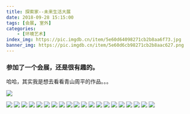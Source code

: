 ```yaml
---
title: 探索家--未来生活大展
date: 2018-09-28 15:15:00
tags: [会展, 室外]
categories: 
	- [环境艺术]
index_img: https://pic.imgdb.cn/item/5e60d64098271cb2b8aa6f73.jpg
banner_img: https://pic.imgdb.cn/item/5e60d6cb98271cb2b8aac627.png
---
```


### 参加了一个会展，还是很有趣的。

哈哈，其实我是想去看看青山周平的作品。。。

![](https://pic.imgdb.cn/item/5e60d6cb98271cb2b8aac627.png)

![](https://pic.imgdb.cn/item/5e60d5e898271cb2b8aa3832.jpg)
![](https://pic.imgdb.cn/item/5e60d5e898271cb2b8aa383a.jpg)
![](https://pic.imgdb.cn/item/5e60d5e898271cb2b8aa3840.jpg)
![](https://pic.imgdb.cn/item/5e60d5e898271cb2b8aa3849.jpg)
![](https://pic.imgdb.cn/item/5e60d5e898271cb2b8aa384f.jpg)
![](https://pic.imgdb.cn/item/5e60d5e898271cb2b8aa3857.jpg)
![](https://pic.imgdb.cn/item/5e60d5e898271cb2b8aa385f.jpg)
![](https://pic.imgdb.cn/item/5e60d5e898271cb2b8aa3867.jpg)
![](https://pic.imgdb.cn/item/5e60d5e898271cb2b8aa3873.jpg)
![](https://pic.imgdb.cn/item/5e60d5e898271cb2b8aa387d.jpg)
![](https://pic.imgdb.cn/item/5e60d5e898271cb2b8aa3886.jpg)
![](https://pic.imgdb.cn/item/5e60d5e898271cb2b8aa388e.jpg)
![](https://pic.imgdb.cn/item/5e60d5e898271cb2b8aa3897.jpg)
![](https://pic.imgdb.cn/item/5e60d5e898271cb2b8aa38a3.jpg)
![](https://pic.imgdb.cn/item/5e60d5e898271cb2b8aa38af.jpg)
![](https://pic.imgdb.cn/item/5e60d5e898271cb2b8aa38b5.jpg)
![](https://pic.imgdb.cn/item/5e60d5e898271cb2b8aa38bc.jpg)
![](https://pic.imgdb.cn/item/5e60d5e898271cb2b8aa38c5.jpg)
![](https://pic.imgdb.cn/item/5e60d5e898271cb2b8aa38ce.jpg)
![](https://pic.imgdb.cn/item/5e60d5e898271cb2b8aa38d4.jpg)